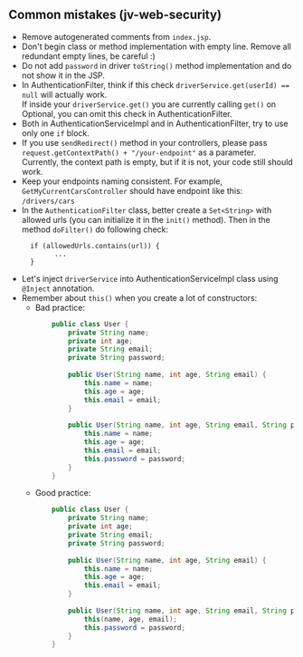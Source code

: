 ## Common mistakes (jv-web-security)

* Remove autogenerated comments from `index.jsp`.
* Don't begin class or method implementation with empty line. Remove all redundant empty lines, be careful :)
* Do not add `password` in driver `toString()` method implementation and do not show it in the JSP.
* In AuthenticationFilter, think if this check `driverService.get(userId) == null` will actually work.  
If inside your `driverService.get()` you are currently calling `get()` on Optional, 
you can omit this check in AuthenticationFilter.
* Both in AuthenticationServiceImpl and in AuthenticationFilter, try to use only one `if` block.
* If you use `sendRedirect()` method in your controllers, please pass `request.getContextPath() + "/your-endpoint"` as a parameter.
Currently, the context path is empty, but if it is not, your code still should work.
* Keep your endpoints naming consistent. For example, `GetMyCurrentCarsController` should have endpoint like this: `/drivers/cars`
* In the `AuthenticationFilter` class, better create a `Set<String>` with allowed urls (you can initialize it in the `init()` method). 
  Then in the method `doFilter()` do following check:
    ```
      if (allowedUrls.contains(url)) {
            ...
      }
    ```
* Let's inject `driverService` into AuthenticationServiceImpl class using `@Inject` annotation.
* Remember about `this()` when you create a lot of constructors:
    - Bad practice:
        ```java
            public class User {
                private String name;
                private int age;
                private String email;
                private String password;
                
                public User(String name, int age, String email) {
                    this.name = name;
                    this.age = age;
                    this.email = email;
                }
                
                public User(String name, int age, String email, String password) {
                    this.name = name;
                    this.age = age;
                    this.email = email;
                    this.password = password;
                }
            }
        ``` 
    - Good practice: 
        ```java
            public class User {
                private String name;
                private int age;
                private String email;
                private String password;
                
                public User(String name, int age, String email) {
                    this.name = name;
                    this.age = age;
                    this.email = email;
                }
                
                public User(String name, int age, String email, String password) {
                    this(name, age, email);
                    this.password = password;
                }
            }
        ```
